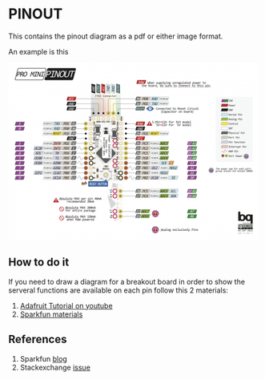 # PINOUT

This contains the pinout diagram as a pdf or either image format.

An example is this

<a href="https://www.sparkfun.com/news/1947"><img src="./example.png" width="500px"><br/></a>



## How to do it

If you need to draw a diagram for a breakout board in order to show the serveral functions are available on each pin follow this 2 materials:
1. [Adafruit Tutorial on youtube](https://www.youtube.com/watch?v=ndVs1UvK6AE)
2. [Sparkfun materials](https://github.com/sparkfun/Graphical_Datasheets)

## References

1. Sparkfun [blog](https://www.sparkfun.com/news/1947)
2. Stackexchange [issue](https://electronics.stackexchange.com/questions/73780/program-to-draw-pinouts-and-easily-visualize-pins-multiplexed-functions)
